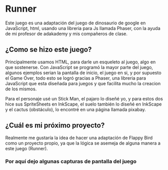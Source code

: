 # Runner

Este juego es una adaptación del juego de dinosaurio de google en JavaScript, html, usando una libreria para Js llamada Phaser, con la ayuda de mi profesor de adakademy y mis compañeros de clase.

## ¿Como se hizo este juego?

Principalmente usamos HTML, para darle un esqueleto al juego, algo en que sostenerse. Con JavaScript se programó la mayor parte del juego, algunos ejemplos serian la pantalla de inicio, el juego en si, y por supuesto el Game Over, todo esto se logró gracias a Phaser, una libreria para JavaScript que esta diseñada para juegos y que facilita mucho la creacion de los mismos.

Para el personaje usé un Stick Man, el pajaro lo diseñé yo, y para estos dos hice sus SpriteSheets en InkScape, el suelo también lo diseñé en InkScape y el cactus (obstáculo), lo encontré en una página llamada pixabay.

## ¿Cuál es mi próximo proyecto?

Realmente me gustaría la idea de hacer una adaptación de Flappy Bird como un proyecto propio, ya que la lógica se asemeja de alguna manera a este juego (Runner).

### Por aquí dejo algunas capturas de pantalla del juego

